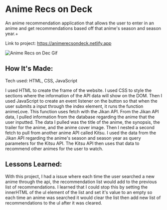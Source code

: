 # Anime Recs on Deck

An anime recommendation application that allows the user to enter in an anime and get recommendations based off that anime's season and season year.+

Link to project: https://animerecsondeck.netlify.app

![Anime Recs on Dec Gif](<(img/Anime-Recs-on-Dec.gif)>)

## How It's Made:

Tech used: HTML, CSS, JavaScript

I used HTML to create the frame of the website. I used CSS to style the sections where the information of the API data will show on the DOM. Then I used JavaScript to create an event listener on the button so that when the user submits a input through the index element, it runs the function animeLove. This function uses fetch with the Jikan API. From the Jikan API data, I pulled information from the database regarding the anime that the user inputted. The data I pulled was the title of the anime, the synopsis, the trailer for the anime, and the anime cover image.  Then I nested a second fetch to pull from another anime API called Kitsu. I used the data from the Jikan API regarding the anime's season and season year as query parameters for the Kitsu API. The Kitsu API then uses that data to recommend other animes for the user to watch. 


## Lessons Learned:

With this project, I had a issue where each time the user searched a new anime through the api, the recommendation list would add to the previous list of recommendations. I learned that I could stop this by setting the innerHTML of the ul element of the list and set it's value to an empty so each time an anime was searched it would clear the list then add new list of recommendations to the ul after it was cleared.